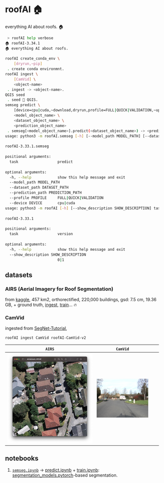 # roofAI 🏠

everything AI about roofs. 🏠

```bash
 > roofAI help verbose
🏠 roofAI-3.34.1
🏠 everything AI about roofs.

roofAI create_conda_env \
	[dryrun,~pip]
 . create conda environmnt.
roofAI ingest \
	[CamVid] \
	<object-name>
 . ingest -> <object-name>.
QGIS seed
 . seed 🌱 QGIS.
semseg predict \
	[device=cpu|cuda,~download,dryrun,profile=FULL|QUICK|VALIDATION,~upload] \
	<model_object_name> \
	<dataset_object_name> \
	<prediction_object_name>
 . semseg[<model_object_name>].predict(<dataset_object_name>) -> <prediction_object_name>.
usage: python3 -m roofAI.semseg [-h] [--model_path MODEL_PATH] [--dataset_path DATASET_PATH] [--prediction_path PREDICTION_PATH] [--profile PROFILE] [--device DEVICE] task

roofAI-3.33.1.semseg

positional arguments:
  task                  predict

optional arguments:
  -h, --help            show this help message and exit
  --model_path MODEL_PATH
  --dataset_path DATASET_PATH
  --prediction_path PREDICTION_PATH
  --profile PROFILE     FULL|QUICK|VALIDATION
  --device DEVICE       cpu|cuda
usage: python3 -m roofAI [-h] [--show_description SHOW_DESCRIPTION] task

roofAI-3.33.1

positional arguments:
  task                  version

optional arguments:
  -h, --help            show this help message and exit
  --show_description SHOW_DESCRIPTION
                        0|1
 ```

## datasets

### AIRS (Aerial Imagery for Roof Segmentation)

from [kaggle](https://www.kaggle.com/datasets/atilol/aerialimageryforroofsegmentation), 457 km2, orthorectified, 220,000 buildings, gsd: 7.5 cm, 19.36 GB, + ground truth, [ingest](https://arash-kamangir.medium.com/roofai-1-airs-b440ebb54968), [t](https://arash-kamangir.medium.com/roofai-3-semseg-on-airs-6922fd046f5c)[r](https://arash-kamangir.medium.com/roofai-4-a-semseg-for-airs-1de6b932a782)[a](https://arash-kamangir.medium.com/roofai-5-a-semseg-for-airs-2-ffee45e902eb)[i](https://arash-kamangir.medium.com/roofai-6-camvid-semseg-for-airs-1-f7530374adef)[n](https://arash-kamangir.medium.com/roofai-7-camvid-semseg-for-airs-2-4ad962c03b5b)... 🔥

### CamVid

ingested from [SegNet-Tutorial](https://github.com/alexgkendall/SegNet-Tutorial),

```bash
roofAI ingest CamVid roofAI-CamVid-v2
```

| `AIRS` | `CamVid` | | |
|---|---|---|---|
| ![image](./assets/AIRS.png) | ![image](./assets/CamVid.png) | | |

## notebooks

1. [`semseg.ipynb`](./notebooks/semseg.ipynb) -> [predict.ipynb](./semseg/predict.ipynb) + [train.ipynb](./semseg/train.ipynb): [segmentation_models.pytorch](https://github.com/qubvel/segmentation_models.pytorch)-based segmentation.